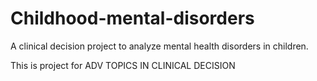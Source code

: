 # Childhood-mental-disorders
A clinical decision project to analyze mental health disorders in children.

This is project for ADV TOPICS IN CLINICAL DECISION
